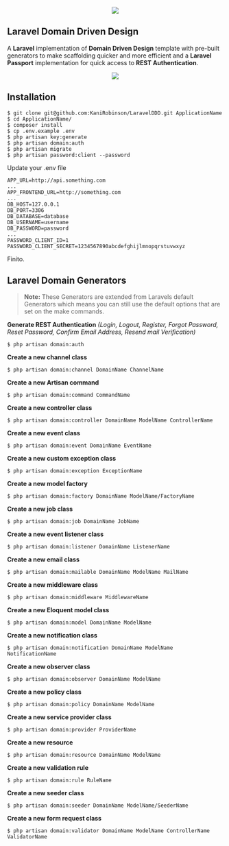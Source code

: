 <p align="center">
	<img src="https://laravel.com/assets/img/components/logo-laravel.svg">
</p>

## Laravel Domain Driven Design

A **Laravel** implementation of **Domain Driven Design** template with pre-built generators to make scaffolding quicker and more efficient and a **Laravel Passport** implementation for quick access to **REST Authentication**.

<p align="center">
    <img src="https://camo.githubusercontent.com/6ecf49deae9378956479133cb1de7a3f09fa9df1/68747470733a2f2f6c61726176656c2e636f6d2f6173736574732f696d672f636f6d706f6e656e74732f6c6f676f2d70617373706f72742e737667">
</p>

## Installation

```
$ git clone git@github.com:KaniRobinson/LaravelDDD.git ApplicationName
$ cd ApplicationName/
$ composer install
$ cp .env.example .env
$ php artisan key:generate
$ php artisan domain:auth
$ php artisan migrate
$ php artisan password:client --password
```

Update your .env file

```
APP_URL=http://api.something.com
...
APP_FRONTEND_URL=http://something.com
...
DB_HOST=127.0.0.1
DB_PORT=3306
DB_DATABASE=database
DB_USERNAME=username
DB_PASSWORD=password
...
PASSWORD_CLIENT_ID=1
PASSWORD_CLIENT_SECRET=1234567890abcdefghijlmnopqrstuvwxyz
```

Finito.

## Laravel Domain Generators

> **Note:** These Generators are extended from Laravels default Generators which means you can still use the default options that are set on the make commands.

**Generate REST Authentication** *(Login, Logout, Register, Forgot Password, Reset Password, Confirm Email Address, Resend mail Verification)*

```
$ php artisan domain:auth
```

**Create a new channel class**

```
$ php artisan domain:channel DomainName ChannelName
```

**Create a new Artisan command**

```
$ php artisan domain:command CommandName
```

**Create a new controller class**

```
$ php artisan domain:controller DomainName ModelName ControllerName
```

**Create a new event class**

```
$ php artisan domain:event DomainName EventName
```

**Create a new custom exception class**

```
$ php artisan domain:exception ExceptionName
```

**Create a new model factory**

```
$ php artisan domain:factory DomainName ModelName/FactoryName
```

**Create a new job class**

```
$ php artisan domain:job DomainName JobName
```

**Create a new event listener class**

```
$ php artisan domain:listener DomainName ListenerName
```

**Create a new email class**

```
$ php artisan domain:mailable DomainName ModelName MailName
```

**Create a new middleware class**

```
$ php artisan domain:middleware MiddlewareName
```

**Create a new Eloquent model class**

```
$ php artisan domain:model DomainName ModelName 
```

**Create a new notification class**

```
$ php artisan domain:notification DomainName ModelName NotificationName
```

**Create a new observer class**

```
$ php artisan domain:observer DomainName ModelName 
```

**Create a new policy class**

```
$ php artisan domain:policy DomainName ModelName
```

**Create a new service provider class**

```
$ php artisan domain:provider ProviderName
```

**Create a new resource**

```
$ php artisan domain:resource DomainName ModelName
```

**Create a new validation rule**

```
$ php artisan domain:rule RuleName
```

**Create a new seeder class**

```
$ php artisan domain:seeder DomainName ModelName/SeederName
```

**Create a new form request class**

```
$ php artisan domain:validator DomainName ModelName ControllerName ValidatorName
```
